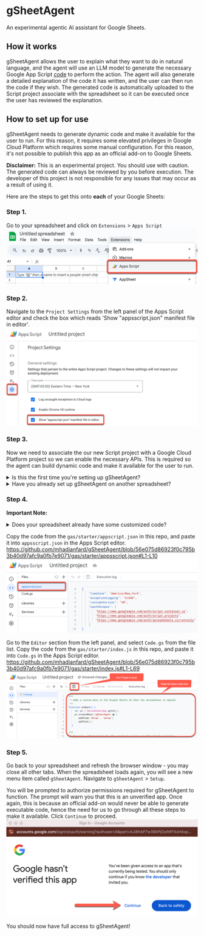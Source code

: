 # gSheetAgent
An experimental agentic AI assistant for Google Sheets.

## How it works
gSheetAgent allows the user to explain what they want to do in natural language, and the agent will use an LLM model to generate the necessary Google App Script [code](https://developers.google.com/apps-script) to perform the action. The agent will also generate a detailed explanation of the code it has written, and the user can then run the code if they wish. The generated code is automatically uploaded to the Script project associate with the spreadsheet so it can be executed once the user has reviewed the explanation.

## How to set up for use
gSheetAgent needs to generate dynamic code and make it available for the user to run. For this reason, it requires some elevated privileges in Google Cloud Platform which requires some manual configuration. For this reason, it's not possible to publish this app as an official add-on to Google Sheets.

**Disclaimer:** This is an experimental project. You should use with caution. The generated code can always be reviewed by you before execution. The developer of this project is not responsible for any issues that may occur as a result of using it.

Here are the steps to get this onto **each** of your Google Sheets:

### Step 1. 
Go to your spreadsheet and click on `Extensions` > `Apps Script`
![Create a new App Script](docs/new-app-script.png)

### Step 2.
Navigate to the `Project Settings` from the left panel of the Apps Script editor and check the box which reads 'Show "appsscript.json" manifest file in editor'.
![Show appsscript.json](docs/show-appsscript.png)

### Step 3.
Now we need to associate the our new Script project with a Google Cloud Platform project so we can enable the necessary APIs. This is required so the agent can build dynamic code and make it available for the user to run.

<details>
<summary>Is this the first time you're setting up gSheetAgent?</summary>

If this is the first spreadsheet you're setting up with gSheetAgent, there's a few extra steps you need to take. You'll need to create a new Google Cloud Platform project and enable the necessary APIs and setup oAuth access to the GCP project. Here's how you can do this:

1. While on the `Project Settings` of the Apps Script editor, click on "Change project" under the _Google Cloud Platform (GCP) project_ section.
![Change GCP Project](docs/change-gcp-project.png)

2. As instructed on screen, follow the [Google Cloud Console link](https://console.cloud.google.com/home/) and login if necessary.
3. On the Google Cloud Console, create a new GCP project using one of the suggested methods in the screenshot or by navigating to [https://console.cloud.google.com/projectcreate](https://console.cloud.google.com/projectcreate).
![Create New Project](docs/create-gcp-project.png)
4. Specify a name for your project, e.g. `gSheetAgent` - can be anything as long as you remember what it is later.
5. If you're on Google Workspace, you'll need to select an organization that you have access to.
![New project details](docs/new-gcp-project.png)

6. Once you've created the project, use the search bar to find "App Script API". There's a few different ways to get there including directly navigating to [https://console.cloud.google.com/marketplace/product/google/script.googleapis.com](https://console.cloud.google.com/marketplace/product/google/script.googleapis.com). Either way, make sure you're in the context of the project you created in the previous step.
![Find App Script API](docs/find-script-api-library.png)

7. Enable the App Script API so that gSheetAgent can write code to your Script project.
![Enable App Script API](docs/enable-script-api.png)

8. Now you'll need to setup oAuth access to the GCP project. From the left panel of GCP console, navigate to `API and Services` > `OAuth consent screen`.
![Navigate to OAuth consent screen](docs/oauth-consent.png)

9. On the screen that follows, click `Get Started`.
![Get Started](docs/get-started.png)

10. On item #1, provide an app name you recognize (e.g. `gSheetAgent`), and provide an email address from the list. Proceed to item #2.
![oath-step1](docs/oath-step1.png)

11. On item #2, you'll be asked if you want to publish your app internally or externally. We won't actually be publishing anything but if your organization allows to make the this available internally, it's the better way to go.
![oath-step2](docs/oath-step2.png)

12. On item #3, you'll need to provide an email address for any possible alerts Google needs to send you for this app.
![oath-step3](docs/oath-step3.png)

13. On item #4, agree to the user data terms and click `Create`.
![oath-step4](docs/oath-step4.png)

14. Now, you have an oAuth configuration which was a requirement for the GCP project to be used for Google App Scripts. In step 11 above, if you had to choose "External" as your audience, you'll need to specify who's allowed to Test the app, otherwise no one can properly access the app. On the oAuth configuration screen, navigate to `Audience` and scroll down to the `Test users` section, then click `Add Users`.
![audience setup](docs/oauth-audience.png)

15. Add **your** email address to the list, as well as any other person who might need to use gSheetAgent on one of YOUR spreadsheets. Any email address you provide must be on a gmail or Google Workspace account. At the end of this step, you might see a message telling you "Ineligible accounts not added". You can ignore this.
![add testers](docs/oauth-add-test-users.png)

16. Go back to the GCP home page and copy the Project number. Make sure you're on the right GCP project.
![Copy Project number](docs/copy-project-number.png)

17. Navigate back to the Apps Script editor (where you started at on this detour). Paste the Project number into the corresponding field under the _Google Cloud Platform (GCP) project_ section.
![Set GCP Project Number](docs/set-gcp-project-number.png)
</details>

<details>
<summary>Have you already set up gSheetAgent on another spreadsheet?</summary>

If you've set up gSheetAgent on another spreadsheet, you would have already created a GCP project for it which you can reuse. Here's how you can do this:

i. In a new browser tab, navigate to the [Google Cloud Console](https://console.cloud.google.com/home/) and login if necessary.
ii. From the top drop-down, select the project we would have created last time - likely called "gSheetAgent"
iii. On the GCP home page copy the Project number.
![Copy Project number](docs/copy-project-number.png)
iv. Go back to the first browser tab, select Project Settings from the left panel of the Apps Script editor and click on "Change project" under the _Google Cloud Platform (GCP) project_ section
v. Paste the Project number into the corresponding field in that section.
![Set GCP Project Number](docs/set-gcp-project-number.png)
</details>

### Step 4.
**Important Note:**
<details>
<summary>Does your spreadsheet already have some customized code?</summary>

gSheetAgent needs a dedicated Apps Script project. If your spreadsheet already has some customized code, you'll need to create a new Script project and associate it with your spreadsheet before you copy the starter code over. Here's how you can do this:
a. Navigate to the Project Overview from the left panel of the Apps Script editor
b. Click on "Make a copy" in the top right corner
![Make a copy](docs/make-proj-copy.png)

c. Navigate into the Editor from the left panel, and delete all the existing files in the project (except `appsscript.json`)
![Delete existing files](docs/delete-existing-files.png)

d. Add a new empty script file and call it `Code.gs`
![Create new script](docs/create-new-script.png)
</details>

Copy the code from the `gas/starter/appscript.json` in this repo, and paste it into `appsscript.json` in the Apps Script editor.
https://github.com/mhadianfard/gSheetAgent/blob/56e075d86923f0c795b3b40d97afc9a0fb7e9071/gas/starter/appsscript.json#L1-L10
![Paste starter appsscript.json](docs/paste-start-manifest.png)

Go to the `Editor` section from the left panel, and select `Code.gs` from the file list.
Copy the code from the `gas/starter/index.js` in this repo, and paste it into `Code.gs` in the Apps Script editor.
https://github.com/mhadianfard/gSheetAgent/blob/56e075d86923f0c795b3b40d97afc9a0fb7e9071/gas/starter/index.js#L1-L69
![Paste Starter Code](docs/paste-starter-code.png)



### Step 5.
Go back to your spreadsheet and refresh the browser window - you may close all other tabs.
When the spreadsheet loads again, you will see a new menu item called `gSheetAgent`.
Navigate to `gSheetAgent` > `Setup`.

You will be prompted to authorize permissions required for gSheetAgent to function.
The prompt will warn you that this is an unverified app. Once again, this is because an official add-on would never be able to generate executable code, hence the need for us to go through all these steps to make it available. Click `Continue` to proceed.
![Authorize permissions](docs/oauth-grant.png)

You should now have full access to gSheetAgent!
